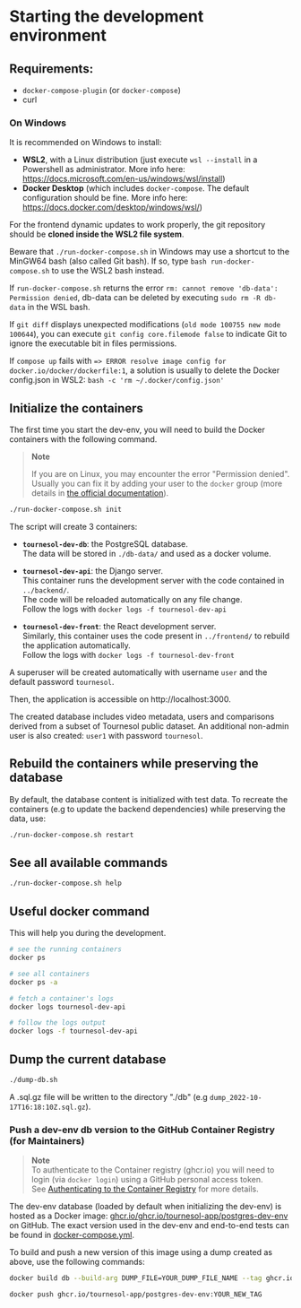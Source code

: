# Starting the development environment

## Requirements:
* `docker-compose-plugin` (or `docker-compose`)
* curl


### On Windows

It is recommended on Windows to install:
* **WSL2**, with a Linux distribution (just execute `wsl --install` in a Powershell as administrator. More info here: https://docs.microsoft.com/en-us/windows/wsl/install)
* **Docker Desktop** (which includes `docker-compose`. The default configuration should be fine. More info here: https://docs.docker.com/desktop/windows/wsl/)


For the frontend dynamic updates to work properly, the git repository should be **cloned inside the WSL2 file system**.

Beware that `./run-docker-compose.sh` in Windows may use a shortcut to the MinGW64 bash (also called Git bash).
If so, type `bash run-docker-compose.sh` to use the WSL2 bash instead.

If `run-docker-compose.sh` returns the error `rm: cannot remove 'db-data': Permission denied`, db-data can be deleted by executing `sudo rm -R db-data` in the WSL bash.

If `git diff` displays unexpected modifications (`old mode 100755 new mode 100644`), you can execute `git config core.filemode false` to indicate Git to ignore the executable bit in files permissions.

If `compose up` fails with `=> ERROR resolve image config for docker.io/docker/dockerfile:1`, a solution is usually to delete the Docker config.json in WSL2: `bash -c 'rm ~/.docker/config.json'`


## Initialize the containers

The first time you start the dev-env, you will need to build the Docker
containers with the following command.

> **Note**
>
> If you are on Linux, you may encounter the error "Permission denied".
> Usually you can fix it by adding your user to the `docker` group
> (more details in  [the official documentation][docker-docs-linuxpostinstall]).

```bash
./run-docker-compose.sh init
```

The script will create 3 containers:

- **`tournesol-dev-db`**: the PostgreSQL database.   
The data will be stored in `./db-data/` and used as a docker volume.

- **`tournesol-dev-api`**: the Django server.  
    This container runs the development server with the code contained in `../backend/`.  
The code will be reloaded automatically on any file change.  
Follow the logs with `docker logs -f tournesol-dev-api`

* **`tournesol-dev-front`**: the React development server.  
Similarly, this container uses the code present in `../frontend/` to rebuild the application automatically.  
Follow the logs with `docker logs -f tournesol-dev-front`

A superuser will be created automatically with username `user` and the default password `tournesol`.

Then, the application is accessible on http://localhost:3000.

The created database includes video metadata, users and comparisons derived from a subset of Tournesol public dataset.
An additional non-admin user is also created: `user1` with password `tournesol`.

## Rebuild the containers while preserving the database

By default, the database content is initialized with test data.
To recreate the containers (e.g to update the backend dependencies) while preserving the data, use:
```bash
./run-docker-compose.sh restart
```

## See all available commands

```bash
./run-docker-compose.sh help
```

## Useful docker command

This will help you during the development.

```bash
# see the running containers
docker ps

# see all containers
docker ps -a

# fetch a container's logs
docker logs tournesol-dev-api

# follow the logs output
docker logs -f tournesol-dev-api
```

## Dump the current database

```bash
./dump-db.sh
```

A .sql.gz file will be written to the directory "./db" (e.g `dump_2022-10-17T16:18:10Z.sql.gz`).


### Push a dev-env db version to the GitHub Container Registry (for Maintainers)

> **Note**  
> To authenticate to the Container registry (ghcr.io) you will need to login (via `docker login`)
> using a GitHub personal access token.  
> See [Authenticating to the Container Registry](https://docs.github.com/en/packages/working-with-a-github-packages-registry/working-with-the-container-registry#authenticating-to-the-container-registry) for more details.

The dev-env database (loaded by default when initializing the dev-env) is hosted as a Docker image: [ghcr.io/ghcr.io/tournesol-app/postgres-dev-env](https://github.com/tournesol-app/tournesol/pkgs/container/postgres-dev-env) on GitHub. The exact version used in the dev-env and end-to-end tests can be found in [docker-compose.yml](./docker-compose.yml).

To build and push a new version of this image using a dump created as above, use the following commands:

```bash
docker build db --build-arg DUMP_FILE=YOUR_DUMP_FILE_NAME --tag ghcr.io/tournesol-app/postgres-dev-env:YOUR_NEW_TAG

docker push ghcr.io/tournesol-app/postgres-dev-env:YOUR_NEW_TAG
```

[docker-docs-linuxpostinstall]: https://docs.docker.com/engine/install/linux-postinstall/#manage-docker-as-a-non-root-user
